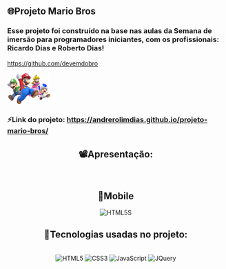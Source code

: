 ## 🌐Projeto Mario Bros
### Esse projeto foi construído na base nas aulas da Semana de imersão para programadores iniciantes, com os profissionais: Ricardo Dias e Roberto Dias!

https://github.com/devemdobro


<div>
  <img width="100" src="https://github.com/AndreRolimDias/projeto-mario-bros/blob/main/src/imagens/super-mario-chars.png" alt="">
</div>

### ⚡Link do projeto: https://andrerolimdias.github.io/projeto-mario-bros/

<div align="center">

## 📽️Apresentação:

<img src="https://github.com/AndreRolimDias/projeto-mario-bros/blob/main/src/video/Mario2.gif" alt="">

## 📱Mobile

<img alt='HTML5' height="450" width="200" src='https://github.com/AndreRolimDias/studion/blob/master/_design/mobile.gif'>S


## 🚀Tecnologias usadas no projeto:

<div style="display: inline_block"><br/>

<img alt='HTML5' height="30" width="80" src='https://img.shields.io/badge/HTML5-E34F26.svg?logo=html5&logoColor=white'>

<img alt='CSS3' height="30" width="80" src='https://img.shields.io/badge/CSS3-005FED.svg?logo=css3&logoColor=white'>

<img alt='JavaScript' height="30" width="90" src='https://img.shields.io/badge/JavaScript-F7DF1E.svg?logo=javascript&logoColor=black'>

<img alt='JQuery' height="30" width="80" src='https://img.shields.io/badge/jQuery-0769AD.svg?logo=jquery&logoColor=white'>


</div>
